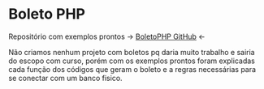 # Boleto PHP #

Repositório com exemplos prontos -> [BoletoPHP GitHub](https://github.com/CobreGratis/boletophp) <-

Não criamos nenhum projeto com boletos pq daria muito trabalho e sairia do escopo com curso, porém com os exemplos prontos foram explicadas cada função dos códigos que geram o boleto e a regras necessárias para se conectar com um banco fisico.